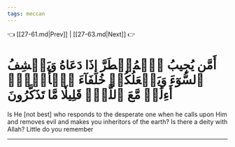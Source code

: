 ```yaml
---
tags: meccan
---
```


👈 [[27-61.md|Prev]] | [[27-63.md|Next]] 👉

# أَمَّن يُجِيبُ ٱلۡمُضۡطَرَّ إِذَا دَعَاهُ وَيَكۡشِفُ ٱلسُّوٓءَ وَيَجۡعَلُكُمۡ خُلَفَآءَ ٱلۡأَرۡضِۗ أَءِلَٰهٞ مَّعَ ٱللَّهِۚ قَلِيلٗا مَّا تَذَكَّرُونَ

Is He [not best] who responds to the desperate one when he calls upon Him and removes evil and makes you inheritors of the earth? Is there a deity with Allah? Little do you remember

---

